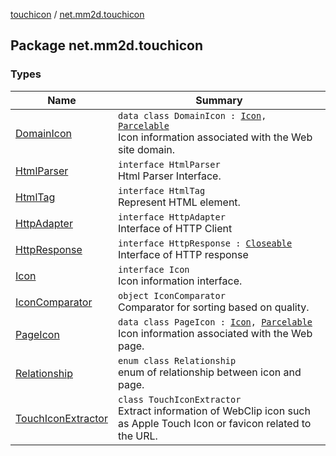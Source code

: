 [touchicon](../index.md) / [net.mm2d.touchicon](./index.md)

## Package net.mm2d.touchicon

### Types

| Name | Summary |
|---|---|
| [DomainIcon](-domain-icon/index.md) | `data class DomainIcon : `[`Icon`](-icon/index.md)`, `[`Parcelable`](https://developer.android.com/reference/android/os/Parcelable.html)<br>Icon information associated with the Web site domain. |
| [HtmlParser](-html-parser/index.md) | `interface HtmlParser`<br>Html Parser Interface. |
| [HtmlTag](-html-tag/index.md) | `interface HtmlTag`<br>Represent HTML element. |
| [HttpAdapter](-http-adapter/index.md) | `interface HttpAdapter`<br>Interface of HTTP Client |
| [HttpResponse](-http-response/index.md) | `interface HttpResponse : `[`Closeable`](https://developer.android.com/reference/java/io/Closeable.html)<br>Interface of HTTP response |
| [Icon](-icon/index.md) | `interface Icon`<br>Icon information interface. |
| [IconComparator](-icon-comparator/index.md) | `object IconComparator`<br>Comparator for sorting based on quality. |
| [PageIcon](-page-icon/index.md) | `data class PageIcon : `[`Icon`](-icon/index.md)`, `[`Parcelable`](https://developer.android.com/reference/android/os/Parcelable.html)<br>Icon information associated with the Web page. |
| [Relationship](-relationship/index.md) | `enum class Relationship`<br>enum of relationship between icon and page. |
| [TouchIconExtractor](-touch-icon-extractor/index.md) | `class TouchIconExtractor`<br>Extract information of WebClip icon such as Apple Touch Icon or favicon related to the URL. |
